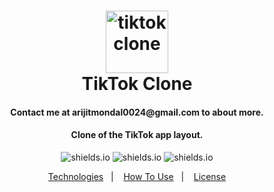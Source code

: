<h1 align="center">
<img alt="tiktokclone" title="tiktokclone" src="https://res.cloudinary.com/matheuscastroweb/image/upload/v1588992052/tiktok-clone/tiktok_x9nihm.png" width="100px" />
    <br>
    TikTok Clone
</h1>

<h4 align="center">
Contact me at arijitmondal0024@gmail.com to about more.
</h4>

<h4 align="center">
Clone of the TikTok app layout. 
</h4>

<p align="center">

  <img alt="shields.io" src="https://img.shields.io/github/repo-size/RayFisher-24/Tiktok-Clone-App" />
  <img alt="shields.io" src="https://img.shields.io/github/issues/RayFisher-24/Tiktok-Clone-App" />
   <img alt="shields.io" src="https://img.shields.io/github/license/RayFisher-24/Tiktok-Clone-App" />

</p>

<p align="center">
  <a href="#technologies">Technologies</a>&nbsp;&nbsp;&nbsp;|&nbsp;&nbsp;&nbsp;
  <a href="#how-to-use">How To Use</a>&nbsp;&nbsp;&nbsp;|&nbsp;&nbsp;&nbsp;
  <a href="#license">License</a>
</p>
<br>
